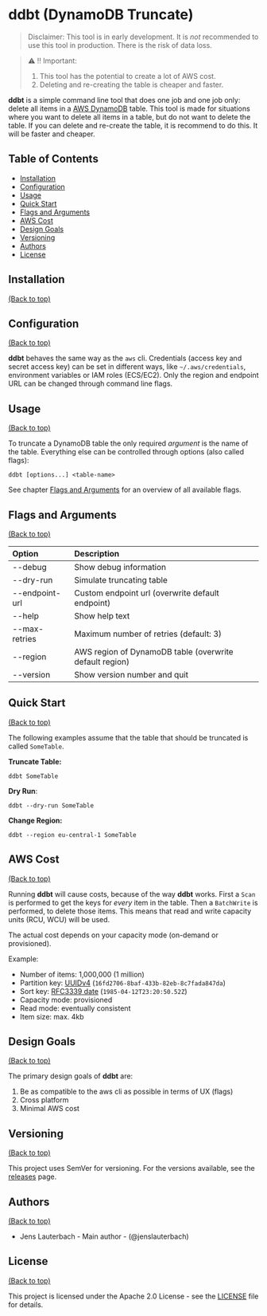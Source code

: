 # ddbt (DynamoDB Truncate)

> Disclaimer: This tool is in early development. It is *not* recommended to use this tool in production. There is the risk of data loss.

> :warning: :bangbang: 
> Important:
>
>   1. This tool has the potential to create a lot of AWS cost.
>   2. Deleting and re-creating the table is cheaper and faster.

**ddbt** is a simple command line tool that does one job and one job only: delete all items in a [AWS DynamoDB](https://aws.amazon.com/dynamodb/) table. This tool is made for situations where you want to delete all items in a table, but do not want to delete the table. If you can delete and re-create the table, it is recommend to do this. It will be faster and cheaper.

## Table of Contents

- [Installation](#installation)
- [Configuration](#configuration)
- [Usage](#usage)
- [Quick Start](#quick-start)
- [Flags and Arguments](#flags-and-arguments)
- [AWS Cost](#aws-cost)
- [Design Goals](#design-goals)
- [Versioning](#versioning)
- [Authors](#authors)
- [License](#license)

## Installation
[(Back to top)](#table-of-contents)

## Configuration
[(Back to top)](#table-of-contents)

**ddbt** behaves the same way as the `aws` cli. Credentials (access key and secret access key) can be set in different ways, like `~/.aws/credentials`, environment variables or IAM roles (ECS/EC2). Only the region and endpoint URL can be changed through command line flags.

## Usage
[(Back to top)](#table-of-contents)

To truncate a DynamoDB table the only required _argument_ is the name of the table. Everything else can be controlled through options (also called flags):

````shell script
ddbt [options...] <table-name>
````

See chapter [Flags and Arguments](#flags-and-arguments) for an overview of all available flags.

## Flags and Arguments
[(Back to top)](#table-of-contents)

| Option | Description |
|:---|:---|
|--debug|Show debug information|
|--dry-run|Simulate truncating table|
|--endpoint-url|Custom endpoint url (overwrite default endpoint)|
|--help|Show help text|
|--max-retries|Maximum number of retries (default: 3)|
|--region|AWS region of DynamoDB table (overwrite default region)|
|--version|Show version number and quit|

## Quick Start
[(Back to top)](#table-of-contents)

The following examples assume that the table that should be truncated is called `SomeTable`.

**Truncate Table:**
```shell script
ddbt SomeTable
```

**Dry Run**:
```shell script
ddbt --dry-run SomeTable
```

**Change Region:**
```shell script
ddbt --region eu-central-1 SomeTable
```

## AWS Cost
[(Back to top)](#table-of-contents)

Running **ddbt** will cause costs, because of the way **ddbt** works. First a `Scan` is performed to get the keys for _every_ item in the table. Then a `BatchWrite` is performed, to delete those items. This means that read and write capacity units (RCU, WCU) will be used.

The actual cost depends on your capacity mode (on-demand or provisioned).

Example:

* Number of items: 1,000,000 (1 million)
* Partition key: [UUIDv4](https://tools.ietf.org/html/rfc4122) (`16fd2706-8baf-433b-82eb-8c7fada847da`)
* Sort key: [RFC3339 date](https://tools.ietf.org/html/rfc3339) (`1985-04-12T23:20:50.52Z`)
* Capacity mode: provisioned
* Read mode: eventually consistent
* Item size: max. 4kb

## Design Goals
[(Back to top)](#table-of-contents)

The primary design goals of **ddbt** are:

1. Be as compatible to the aws cli as possible in terms of UX (flags)
2. Cross platform
3. Minimal AWS cost

## Versioning

[(Back to top)](#table-of-contents)

This project uses SemVer for versioning. For the versions available, see the [releases](https://github.com/jenslauterbach/ddbt/releases) page.

## Authors

[(Back to top)](#table-of-contents)

- Jens Lauterbach - Main author - (@jenslauterbach)

## License

[(Back to top)](#table-of-contents)

This project is licensed under the Apache 2.0 License - see the [LICENSE](https://github.com/jenslauterbach/ddbt/blob/master/LICENSE) file for details.

